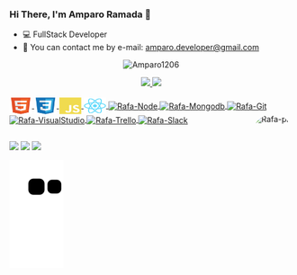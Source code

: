 ### Hi There, I'm Amparo Ramada 👋

- 💻 FullStack Developer
- 📩 You can contact me by e-mail: amparo.developer@gmail.com
<p align="center"> <img src="https://komarev.com/ghpvc/?username=amparo1206" alt="Amparo1206" /> </p>

<div align="center">
  <a href="https://github.com/amparo1206">
  <img height="160em" src="https://github-readme-stats.vercel.app/api?username=amparo1206&show_icons=true&theme=aura&include_all_commits=true&count_private=true"/>
  <img height="160em" src="https://github-readme-stats.vercel.app/api/top-langs/?username=amparo1206&layout=compact&langs_count=7&theme=aura"/>
</div>
  
  

</div>
<div style="display: inline_block"><br>
  <img align="center" alt="Rafa-HTML" height="30" width="40" src="https://raw.githubusercontent.com/devicons/devicon/master/icons/html5/html5-original.svg">
  <img align="center" alt="Rafa-CSS" height="30" width="40" src="https://raw.githubusercontent.com/devicons/devicon/master/icons/css3/css3-original.svg">
  <img align="center" alt="Rafa-Js" height="30" width="40" src="https://raw.githubusercontent.com/devicons/devicon/master/icons/javascript/javascript-plain.svg">
  <img align="center" alt="Rafa-React" height="30" width="40" src="https://raw.githubusercontent.com/devicons/devicon/master/icons/react/react-original.svg">
  <img align="center" alt="Rafa-Node" height="30" width="40" src="https://cdn.jsdelivr.net/gh/devicons/devicon/icons/nodejs/nodejs-original.svg">
  <img align="center" alt="Rafa-Mongodb" height="30" width="40" src="https://cdn.jsdelivr.net/gh/devicons/devicon/icons/mongodb/mongodb-original-wordmark.svg">
  <img align="center" alt="Rafa-Git" height="30" width="40" src="https://cdn.jsdelivr.net/gh/devicons/devicon/icons/git/git-original.svg">
  <img align="center" alt="Rafa-VisualStudio" height="30" width="40" src="https://cdn.jsdelivr.net/gh/devicons/devicon/icons/visualstudio/visualstudio-plain.svg">
  <img align="center" alt="Rafa-Trello" height="30" width="40" src="https://cdn.jsdelivr.net/gh/devicons/devicon/icons/trello/trello-plain.svg">
  <img align="center" alt="Rafa-Slack" height="30" width="40" src="https://cdn.jsdelivr.net/gh/devicons/devicon/icons/slack/slack-original.svg">
  <img align="right" alt="Rafa-pic" height="150" style="border-radius:60px;" src='https://avataaars.io/?avatarStyle=Transparent&topType=LongHairStraight2&accessoriesType=Prescription01&hairColor=BlondeGolden&facialHairType=Blank&clotheType=Hoodie&clotheColor=Red&eyeType=Happy&eyebrowType=Default&mouthType=Default&skinColor=Light'
/?width=676&height=676">
</div>

                       
##

<a href="https://www.instagram.com/arm_vlc/" target="_blank"><img src="https://img.shields.io/badge/-Instagram-%23E4405F?style=for-the-badge&logo=instagram&logoColor=white" target="_blank"></a>
  <a href = "mailto:amparo.frontend@gmail.com"><img src="https://img.shields.io/badge/-Gmail-%23333?style=for-the-badge&logo=gmail&logoColor=white" target="_blank"></a>
    <a href="https://www.linkedin.com/in/amparoramada/" target="_blank"><img src="https://img.shields.io/badge/-LinkedIn-%230077B5?style=for-the-badge&logo=linkedin&logoColor=white" target="_blank"></a> 

    
![Snake animation](https://github.com/rafaballerini/rafaballerini/blob/output/github-contribution-grid-snake.svg)
